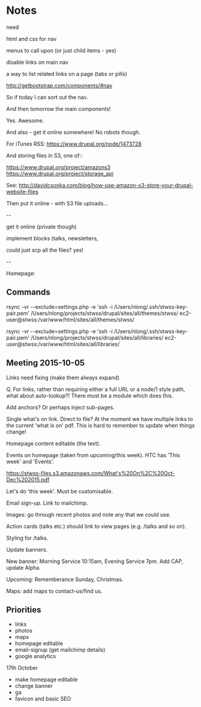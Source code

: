 # Notes

need

html and css for nav

menus to call upon (or just child items - yes)

disable links on main nav

a way to list related links on a page (tabs or pills)

http://getbootstrap.com/components/#nav

So if today I can sort out the nav.

And then tomorrow the main components!

Yes. Awesome.



And also - get it online somewhere! No robots though.



For iTunes RSS:
https://www.drupal.org/node/1473728

And storing files in S3, one of::

https://www.drupal.org/project/amazons3
https://www.drupal.org/project/storage_api

See:
http://davidcsonka.com/blog/how-use-amazon-s3-store-your-drupal-website-files


Then put it online - with S3 file uploads...



--

get it online (private though)

implement blocks (talks, newsletters,



could just scp all the files? yes!


--

Homepage:




## Commands

rsync -vr --exclude=settings.php -e 'ssh -i /Users/nlong/.ssh/stwss-key-pair.pem' /Users/nlong/projects/stwss/drupal/sites/all/themes/stwss/ ec2-user@stwss:/var/www/html/sites/all/themes/stwss/

rsync -vr --exclude=settings.php -e 'ssh -i /Users/nlong/.ssh/stwss-key-pair.pem' /Users/nlong/projects/stwss/drupal/sites/all/libraries/ ec2-user@stwss:/var/www/html/sites/all/libraries/

## Meeting 2015-10-05

Links need fixing (make them always expand)

Q. For links, rather than requiring either a full URL or a node/1
style path, what about auto-lookup?! There must be a module which does
this.

Add anchors? Or perhaps inject sub-pages.

Single what's on link. Direct to file? At the moment we have multiple
links to the current 'what is on' pdf. This is hard to remember to
update when things change!

Homepage content editable (the text).

Events on homepage (taken from upcoming/this week). HTC has 'This
week' and 'Events'.

https://stwss-files.s3.amazonaws.com/What's%20On%2C%20Oct-Dec%202015.pdf

Let's do 'this week'. Must be customisable.

Email sign-up. Link to mailchimp.

Images: go through recent photos and note any that we could use.

Action cards (talks etc.) should link to view pages (e.g. /talks and
so on).

Styling for /talks.

Update banners.

New banner: Morning Service 10:15am, Evening Service 7pm. Add CAP,
update Alpha.

Upcoming: Rememberance Sunday, Christmas.

Maps: add maps to contact-us/find us.

## Priorities

* links
* photos
* maps
* homepage editable
* email-signup (get mailchimp details)
* google analytics


17th October

- make homepage editable
- change banner
- ga
- favicon and basic SEO
